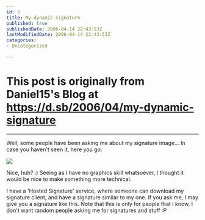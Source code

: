 ```yaml
---
id: 5
title: My dynamic signature
published: true
publishedDate: 2006-04-14 22:43:53Z
lastModifiedDate: 2006-04-14 22:43:53Z
categories:
- Uncategorized

---
```


# This post is originally from Daniel15's Blog at https://d.sb/2006/04/my-dynamic-signature

---

Well, some people have been asking me about my signature image... In case you haven't seen it, here you go:  

![](http://www.daniel15.be/sig/sig.png)  

Nice, huh? :)  Seeing as I have no graphics skill whatsoever, I thought it would be nice to make something more technical.

I have a 'Hosted Signature' service, where someone can download my signature client, and have a signature similar to my one. If you ask me, I may give you a signature like this. Note that this is only for people that I know, I don't want random people asking me for signatures and stuff :P

